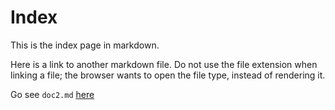 # Index

This is the index page in markdown.

Here is a link to another markdown file. Do not use the file extension when linking a file; the browser wants to open the file type, instead of rendering it.

Go see `doc2.md` [here](../blob/master/docs/doc2)

